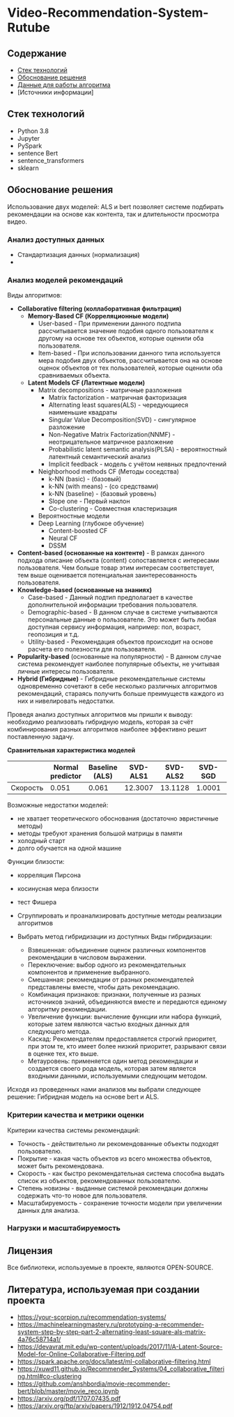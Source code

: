 # Video-Recommendation-System-Rutube

## Содержание

- [Стек технологий](#стек-технологий)
- [Обоснование решения](#обоснование-решения)
- [Данные для работы алгоритма](#данные-для-работы-алгоритма)
- [Источники информации]

## Стек технологий
- Python 3.8
- Jupyter
- PySpark
- sentence Bert
- sentence_transformers
- sklearn

## Обоснование решения

Использование двух моделей: ALS и bert позволяет системе подбирать рекомендации на основе как контента, так и длительности просмотра видео.

### Анализ доступных данных

- Стандартизация данных (нормализация)
- 
### Анализ моделей рекомендаций

Виды алгоритмов:
- **Collaborative filtering (коллаборативная фильтрация)**
  - **Memory-Based CF (Корреляционные модели)**
    - User-based - При применении данного подтипа рассчитывается значение подобия одного пользователя к другому на основе тех объектов, которые оценили оба пользователя. 
    - Item-based - При использовании данного типа используется мера подобия двух объектов, рассчитывается она на основе оценок объектов от тех пользователей, которые оценили оба сравниваемых объекта.
  - **Latent Models CF (Латентные модели)**
    - Matrix decompositions - матричные разложения
      - Matrix factorization - матричная факторизация
      - Alternating  least squares(ALS) - чередующиеся наименьшие квадраты 
      - Singular Value Decomposition(SVD) - сингулярное разложение
      - Non-Negative Matrix Factorization(NNMF) - неотрицательное матричное разложение
      - Probabilistic latent semantic analysis(PLSA) - вероятностный латентный семантический анализ
      - Implicit feedback - модель с учётом неявных предпочтений
    - Neighborhood methods CF (Методы соседства)
      - k-NN (basic) - (базовый)
      - k-NN (with means) -  (со средствами)
      - k-NN (baseline) - (базовый уровень)
      - Slope one - Первый наклон
      - Co-clustering - Совместная кластеризация
    - Вероятностные модели
    - Deep Learning (глубокое обучение)
      - Content-boosted CF
      - Neural CF
      - DSSM
- **Content-based (основанные на контенте)** - В рамках данного подхода описание объекта (content) сопоставляется с интересами пользователя. Чем больше товар этим интересам соответствует, тем выше оценивается потенциальная заинтересованность пользователя.
- **Knowledge-based (основанные на знаниях)**
  - Case-based - Данный подтип предполагает в качестве дополнительной информации требования пользователя. 
  - Demographic-based - В данном случае в системе учитываются персональные данные о пользователе. Это может быть любая доступная сервису информация, например: пол, возраст, геопозиция и т.д.
  - Utility-based - Рекомендация объектов происходит на основе расчета его полезности для пользователя.
- **Popularity-based** (основанные на популярности) - В данном случае система рекомендует наиболее популярные объекты, не учитывая личные интересы пользователя.
- **Hybrid (Гибридные)** - Гибридные рекомендательные системы одновременно сочетают в себе несколько различных алгоритмов рекомендаций, стараясь получить больше преимуществ каждого из них и нивелировать недостатки.

Проведя анализ доступных алгоритмов мы пришли к выводу: необходимо реализовать гибридную модель, которая за счёт комбинирования разных алгоритмов наиболее эффективно решит поставленную задачу.

**Сравнительная характеристика моделей**

|  | Normal predictor | Baseline (ALS) | SVD-ALS1 | SVD-ALS2 | SVD-SGD | SVD++-SGD | NMF-SGD | k-NN (базовый) | k-NN (со средствами) | SlopeOne | CoClustering |
| ------------- | ------------- | ------------- | ------------- | ------------- | ------------- | ------------- | ------------- | ------------- | ------------- | ------------- | ------------- |
| Скорость | 0.051 | 0.061 | 12.3007 | 13.1128 | 1.0001 | 3.3182 | 1.2431 | 1.0001 | 1.1161 | 0.158 | 1.2651 | 

Возможные недостатки моделей:
- не хватает теоретического обоснования (достаточно эвристичные методы)
- методы требуют хранения большой матрицы в памяти
- холодный старт
- долго обучается на одной машине

Функции близости:
- корреляция Пирсона
- косинусная мера близости
- тест Фишера

- Сгруппировать и проанализировать доступные методы реализации алгоритмов
- Выбрать метод гибридизации из доступных
    Виды гибридизации:
  - Взвешенная: объединение оценок различных компонентов рекомендации в числовом выражении.
  - Переключение: выбор одного из рекомендательных компонентов и применение выбранного.
  - Смешанная: рекомендации от разных рекомендателей представлены вместе, чтобы дать рекомендацию.
  - Комбинация признаков: признаки, полученные из разных источников знаний, объединяются вместе и передаются единому алгоритму рекомендации.
  - Увеличение функции: вычисление функции или набора функций, которые затем являются частью входных данных для следующего метода.
  - Каскад: Рекомендателям предоставляется строгий приоритет, при этом те, кто имеет более низкий приоритет, разрывают связи в оценке тех, кто выше.
  - Метауровень: применяется один метод рекомендации и создается своего рода модель, которая затем является входными данными, используемыми следующим методом.

Исходя из проведенных нами анализов мы выбрали следующее решение:
Гибридная модель на основе bert и ALS.

### Критерии качества и метрики оценки

Критерии качества системы рекомендаций:
- Точность - действительно ли рекомендованные объекты подходят пользователю.
- Покрытие - какая часть объектов из всего множества объектов, может быть рекомендована.
- Скорость - как быстро рекомендательная система способна выдать список из объектов, рекомендованных пользователю.
-	Степень новизны - выданные системой рекомендации должны содержать что-то новое для пользователя.
- Масштабируемость - сохранение точности модели при увеличении данных для анализа.

### Нагрузки и масштабируемость

## Лицензия
Все библиотеки, используемые в проекте, являются OPEN-SOURCE.

## Литература, используемая при создании проекта
- https://your-scorpion.ru/recommendation-systems/
- https://machinelearningmastery.ru/prototyping-a-recommender-system-step-by-step-part-2-alternating-least-square-als-matrix-4a76c58714a1/
- https://devavrat.mit.edu/wp-content/uploads/2017/11/A-Latent-Source-Model-for-Online-Collaborative-Filtering.pdf
- https://spark.apache.org/docs/latest/ml-collaborative-filtering.html
- https://xuwd11.github.io/Recommender_Systems/04_collaborative_filtering.html#co-clustering
- https://github.com/anshbordia/movie-recommender-bert/blob/master/movie_reco.ipynb
- https://arxiv.org/pdf/1707.07435.pdf
- https://arxiv.org/ftp/arxiv/papers/1912/1912.04754.pdf

